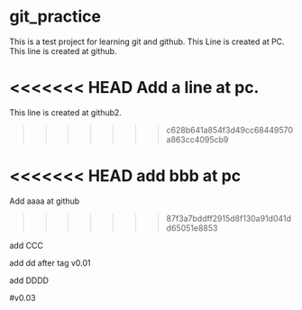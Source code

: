 # git_practice
This is a test project for learning git and github.
This Line is created at PC.
This line is created at github.

<<<<<<< HEAD
Add a line at pc.
=======
This line is created at github2.
>>>>>>> c628b641a854f3d49cc68449570a863cc4095cb9

<<<<<<< HEAD
add bbb at pc
=======

Add aaaa at github
>>>>>>> 87f3a7bddff2915d8f130a91d041dd65051e8853

add CCC

add dd after tag v0.01

add DDDD

#v0.03
